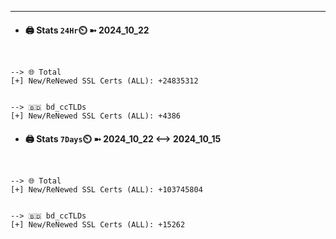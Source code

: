 

---
- #### 🖨️ **Stats** `24Hr`⏲️ ➼ 2024_10_22
```console


--> 🌐 Total
[+] New/ReNewed SSL Certs (ALL): +24835312


--> 🇧🇩 bd_ccTLDs
[+] New/ReNewed SSL Certs (ALL): +4386

```

- #### 🖨️ **Stats** `7Days`⏲️ ➼ 2024_10_22 <--> 2024_10_15
```console


--> 🌐 Total
[+] New/ReNewed SSL Certs (ALL): +103745804


--> 🇧🇩 bd_ccTLDs
[+] New/ReNewed SSL Certs (ALL): +15262

```

